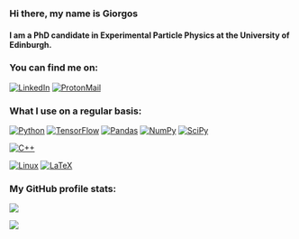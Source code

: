 ### Hi there, my name is Giorgos
#### I am a PhD candidate in Experimental Particle Physics at the University of Edinburgh.

### You can find me on:

[![LinkedIn](https://img.shields.io/badge/LinkedIn-%20-blue?style=flat-square&logo=linkedin)](https://www.linkedin.com/in/georgios-christou-5b3342244/)
[![ProtonMail](https://img.shields.io/badge/ProtonMail-%20-8B89CC?style=flat-square&logo=protonmail)](mailto:giorgos.christou@protonmail.com)
### What I use on a regular basis:
[![Python](https://img.shields.io/badge/Python-%20-3776AB?style=flat-square&logo=python)](https://www.python.org/)
[![TensorFlow](https://img.shields.io/badge/TensorFlow-%20-FF6F00?style=flat-square&logo=TensorFlow)](https://www.tensorflow.org/)
[![Pandas](https://img.shields.io/badge/Pandas-%20-150458?style=flat-square&logo=pandas)](https://pandas.pydata.org/)
[![NumPy](https://img.shields.io/badge/NumPy-%20-013243?style=flat-square&logo=numpy)](https://numpy.org/)
[![SciPy](https://img.shields.io/badge/SciPy-%20-8CAAE6?style=flat-square&logo=scipy)](https://scipy.org/)

[![C++](https://img.shields.io/badge/C++-%20-00599C?style=flat-square&logo=c%2B%2B)](https://cplusplus.com/)


[![Linux](https://img.shields.io/badge/Linux-%20-FCC624?style=flat-square&logo=linux)](https://www.linux.org/)
[![LaTeX](https://img.shields.io/badge/LaTeX-%20-008080?style=flat-square&logo=latex)](https://www.latex-project.org/)



### My GitHub profile stats:
<p align="left">
  <a href="https://github.com/GiorgosChr">
    <img src="https://github-readme-streak-stats.herokuapp.com/?user=GiorgosChr&hide_border=true&card_width=33833&theme=dark" />
<p>  
  <a href="https://github.com/GiorgosChr">
    <img src="https://github-readme-stats.vercel.app/api/top-langs/?username=GiorgosChr&layout=compact&theme=dark&count_private=true&hide_border=true" />
  </a>
</p>

